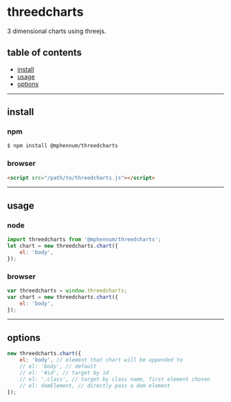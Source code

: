 # threedcharts

3 dimensional charts using threejs.

## table of contents

- [install](#install)
- [usage](#usage)
- [options](#options)

* * *

## install

### npm

```bash
$ npm install @mphennum/threedcharts
```

### browser

```html
<script src="/path/to/threedcharts.js"></script>
```

* * *

## usage

### node

```js
import threedcharts from '@mphennum/threedcharts';
let chart = new threedcharts.chart({
	el: 'body',
});
```

### browser

```js
var threedcharts = window.threedcharts;
var chart = new threedcharts.chart({
	el: 'body',
});
```

* * *

## options

```js
new threedcharts.chart({
	el: 'body', // element that chart will be appended to
	// el: 'body', // default
	// el: '#id', // target by id
	// el: '.class', // target by class name, first element chosen
	// el: domElement, // directly pass a dom element
});
```
